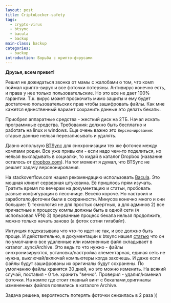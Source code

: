 ```yaml
---
layout: post
title: CriptoLocker-safety
tags:
  - crypto-virus
  - btsync
  - bacula
  - backup
main-class: backup
categories:
  - backup  
introduction: Борьба с крипто-фирусами
---
```


**Друзья, всем привет!**

Решил не дожидаться звонка от мамы с жалобами о том, что комп поймал крипто-вирус и все фоточки потеряны. Антивирус конечно есть, и права у нее только пользовательские. Но это все не дает 100% гарантии. Т.к. вирус может проскочить мимо защиты и ему будет достаточно пользовательских прав чтобы зашифровать файлы. Как мне кажется единственный вариант сохранить данные это делать бекапы.

Приобрел аппаратные средства - жесткий диск на 2ТБ. Начал искать программные средства. Требования: должно быть бесплатно и работать на linux и windows. Еще очень важно это `Версеонирование`: старые данные нельзя перезаписывать и удалять.

Давно использую [BTSync](https://www.resilio.com/) для синхронизации тех же фоточек между компами родни. Все уже привыкли - если надо чем-то поделиться, но нельзя выкладывать в социалки, то кидай в каталог Dropbox (название осталось от [dropbox.com](https://www.dropbox.com)). На тот момент я думал, что BTSync не решает задачу версеонирования.

На stackoverflow.com нашел рекомендацию использовать [Bacula](https://ru.wikipedia.org/wiki/Bacula). Это мощная клиент серверная штуковина. Её пришлось прям изучать. Тратить время по вечерам на документацию и статьи, пробовать разные конфигурации в песочнице. Весело короче. Но настроил и заработало,фоточки были в сохранности. Минусов конечно много и они большие: 1) технология не для простых смертных, а для админов 2) все причастные к процессу компы должны быть в одной сети (я использовал VPN) 3) прерванные процесс бекапа нельзя продолжить, можно только начать заново (а фоток сотни гигабайт). 

Интуиция подсказывала что что-то идет не так, и все должно быть проще. И действительно, в документации к btsync нашел [статью](https://help.resilio.com/hc/en-us/articles/204754239-Using-Archive-for-file-versioning-and-restoring-deleted-files-) что он по умолчанию все удаленные или измененные файл складывает в каталог .sync/Archive. Это ведь то что нужно - файлы синхронизируются, установка/настройка элементарная, единая сеть не нужна, выключай/включай компьютеры когда захочешь. И даже если файлы будут зашифрованы их оригиналы будут сохранены. По умолчанию файлы хранятся 30 дней, но это можно изменить. На всякий случай, поставил - 0 т.е. хранить "вечно". Проверил - удалил/изменил фоточки. На компе где стоит главный винт с бекапами,оригиналы измененных файлов появились в каталоге Archive. 

Задача решена, вероятность потерять фоточки снизилась в 2 раза ))